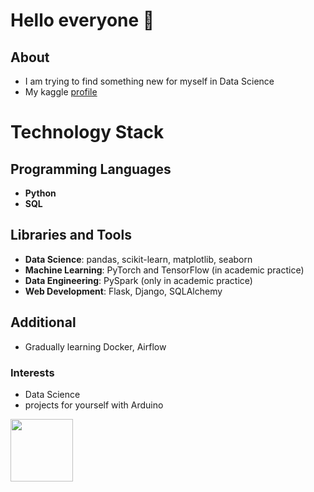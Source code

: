 # Hello everyone 👋

## About
- I am trying to find something new for myself in Data Science
- My kaggle [profile](https://www.kaggle.com/nicovern)
# Technology Stack

## Programming Languages
- **Python**
- **SQL**

## Libraries and Tools
- **Data Science**: pandas, scikit-learn, matplotlib, seaborn
- **Machine Learning**: PyTorch and TensorFlow (in academic practice)
- **Data Engineering**: PySpark (only in academic practice)
- **Web Development**: Flask, Django, SQLAlchemy

## Additional
- Gradually learning Docker, Airflow

### Interests

- Data Science
- projects for yourself with Arduino

<img src="https://media.giphy.com/media/SvLuDbUOSUkDw9vpdl/giphy.gif" width=100>

